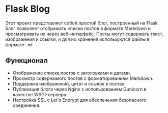 # Flask Blog

Этот проект представляет собой простой блог, построенный на Flask. Блог позволяет отображать списки постов в формате Markdown и просматривать их через веб-интерфейс. Посты могут содержать текст, изображения и ссылки, и для их хранения используются файлы в формате `.md`.

## Функционал

- Отображение списка постов с заголовками и датами.
- Просмотр содержимого постов с форматированием Markdown.
- Поддержка изображений, цитат и ссылок в постах.
- Публикация блога через Nginx с использованием Gunicorn в качестве WSGI-сервера.
- Настройка SSL с Let's Encrypt для обеспечения безопасного соединения.